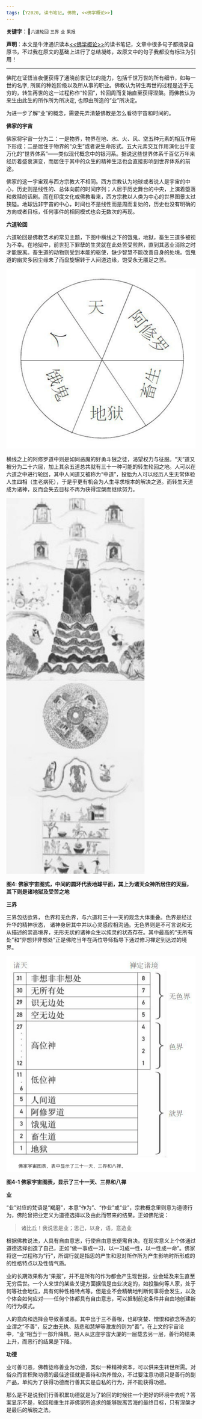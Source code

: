 ```yaml
---
tags: [Y2020, 读书笔记, 佛教, <<佛学概论>>]
---
```


**关键字**：`六道轮回` `三界` `业` `果报`

**声明**：本文是牛津通识读本[<<佛学概论>>](https://book.douban.com/subject/24532503/)的读书笔记，文章中很多句子都摘录自原书，不过我在原文的基础上进行了总结凝练，故原文中的句子我都没有标注为引用！

---

佛陀在证悟当夜便获得了通晓前世记忆的能力，包括千世万世的所有细节，如每一世的名字, 所属的种姓阶级以及所从事的职业。佛教认为转生再世的过程是近乎无穷的，转生再世的这一过程称作“轮回”，轮回周而复始直至获得涅槃。而佛教认为来生由此生的所作所为所决定, 也即由所造的“业”所决定。

为进一步了解“业”的概念，需要先弄清楚佛教是怎么看待宇宙和时间的。

**佛家的宇宙**

佛家将宇宙一分为二：一是物界，物界在地、水、火、风、空五种元素的相互作用下形成；二是居住于物界的“众生”或者说生命形式。五大元素交互作用演化出千变万化的“世界体系”——类似现代概念中的银河系。据说这些世界体系千百亿万年来经历着盛衰演变，而居住于其中的众生的精神生活也会直接影响到世界体系的前途。

佛家的这一宇宙观与西方宗教大不相同。西方宗教认为地球或者说人是宇宙的中心，历史则是线性的、总体向前的时间序列；人居于历史舞台的中央，上演着堕落和救赎的话剧。而在印度文化或佛教看来，西方宗教以人类为中心的世界图景太过狭隘。地球远非宇宙的中心，时间也不是线性而是周而复始的，历史也没有明确的方向或者目标，任何事件的相同模式也会无数次的再现。

**六道轮回**

六道轮回是佛教艺术的常见主题，下图中横线之下的饿鬼，地狱，畜生三道多被视为不幸。在地狱中，前世犯下罪孽的生灵就在此处苦受煎熬，直到其恶业消除之时才能脱离。畜生道的动物则受到本能的驱使，缺少智慧不能改善自身的处境。饿鬼道的幽灵多因尘缘未了而盘旋辗转于人间道边缘，饱受永无餍足之苦。

![](/assets/images/20200626/p4_0.png)

横线之上的阿修罗道中则是如同恶魔的好勇斗狠之徒，渴望权力与征服。“天”道又被分为二十六层，加上其余五道总共就有三十一种可能的转生轮回之地。人可以在六道之中进行轮回，其中人间道又被称为“中道”，投胎为人可以经历人生无常体验人生四相（生老病死），于是乎更有机会为人生寻求根本的解决之道。而转生天道成为诸神，反而会失去目标不再为获得涅槃而继续努力。

![图4](/assets/images/20200626/p4.png)

**图4: 佛家宇宙图式，中间的圆环代表地球平面，其上为诸天众神所居住的天庭，其下则是诸地狱及受苦之地**

**三界**

三界包括欲界， 色界和无色界，与六道和三十一天的观念大体重叠。色界是经过升华的精神状态， 诸神身居其中并以心灵感应相沟通。无色界则是不可言说和无从描述的崇高境界，无形无状的诸神众生以纯灵的状态存在。其中最高的“无所有处”和“非想非非想处”正是佛陀当年在两位导师指导下通过修习禅定到达过的境界。

![图4-1](/assets/images/20200626/p4_1.png)

**图4-1 佛家宇宙图表，显示了三十一天、三界和八禅**

**业**

“业”对应的梵语是“羯磨”，本意“作为”、“作业”或“业”，宗教概念里则意为道德行为，佛陀曾把业定义为道德选择以及由此而带来的结果。正如佛陀说：

> 诸比丘！我说思是业；思己，以身，语，意造业

根据佛教说法，人具有自由意志，行使自由意志便需自决。在现实意义上个体通过道德选择创造了自己，正如“做一事成一习，以一习成一性，以一性成一命”。佛家将这一过程称为“行”，所谓行就是指思的产生和思对所作所为产生影响时所形成的的性格特点以及性情气质。

业的长期效果称为“果报”，并不是所有的作为都会产生现世报，业会延及来生直至无穷后世。一个人来世的某些关键方面据信是由业决定的，如投胎何等人家，处于何等社会地位，具有何种性格特点等。但是业不会精确地判断何事将会发生，以及个体会如何应对——任何个体都具有自由意志，可以抵制前定条件并自由地创建新的行为模式。

人的意向和选择会导致善或恶。其中出于三不善根，也即贪婪、憎恨和欲念等造的业谓之“不善”，反之由无执、慈悲和慧解等激发的则为“善”。在上文的宇宙论中，“业”相当于一部升降机，把人从这座宇宙大厦的一层载去另一层，善行的结果上升，而恶行的结果是下降。

**功德**

业可善可恶，佛教徒称善业为功德，类似一种精神资本，可以供来生转世所需。对俗众而言积聚功德的最佳途径就是善待和供养僧众，不过要注意功德只是善行的副产品，单纯为了获得功德而行善其实是自私的行为，并不能获得功德。

那么是不是说我们行善积累功德就是为了轮回的时候往一个更好的环境中去呢？答案显示不是，轮回和重生并非佛家所追求的能够脱离苦海的最终目标，只有涅槃才是最后的解脱之法。
